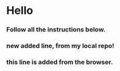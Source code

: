 # Hello

### Follow all the instructions below.

### new added line, from my local repo!

### this line is added from the browser.
